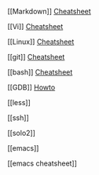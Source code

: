 [[Markdown]] [Cheatsheet](https://github.com/adam-p/markdown-here/wiki/Markdown-Cheatsheet)

[[Vi]] [Cheatsheet](https://ryanstutorials.net/linuxtutorial/cheatsheetvi.php)

[[Linux]] [Cheatsheet](https://ryanstutorials.net/linuxtutorial/cheatsheet.php)

[[git]] [Cheatsheet](https://training.github.com/downloads/github-git-cheat-sheet/)

[[bash]] [Cheatsheet](https://devhints.io/bash)

[[GDB]] [Howto](http://www.gdbtutorial.com/tutorial/how-use-gdb-example)

[[less]]

[[ssh]]

[[solo2]]

[[emacs]]

[[emacs cheatsheet]]